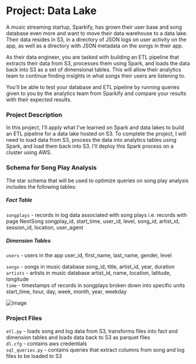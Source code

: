 # Project: Data Lake

A music streaming startup, Sparkify, has grown their user base and song database even more and want to move their data warehouse to a data lake. Their data resides in S3, in a directory of JSON logs on user activity on the app, as well as a directory with JSON metadata on the songs in their app.

As their data engineer, you are tasked with building an ETL pipeline that extracts their data from S3, processes them using Spark, and loads the data back into S3 as a set of dimensional tables. This will allow their analytics team to continue finding insights in what songs their users are listening to.

You'll be able to test your database and ETL pipeline by running queries given to you by the analytics team from Sparkify and compare your results with their expected results.

### Project Description
In this project, I'll apply what I've learned on Spark and data lakes to build an ETL pipeline for a data lake hosted on S3. To complete the project, I will need to load data from S3, process the data into analytics tables using Spark, and load them back into S3. I'll deploy this Spark process on a cluster using AWS.

### Schema for Song Play Analysis
The star schema that will be used to optimize queries on song play analysis includes the following tables:

##### Fact Table
`songplays` - records in log data associated with song plays i.e. records with page NextSong
    songplay_id, start_time, user_id, level, song_id, artist_id, session_id, location, user_agent
    
##### Dimension Tables
`users` - users in the app
    user_id, first_name, last_name, gender, level
    
`songs` - songs in music database
    song_id, title, artist_id, year, duration   
`artists` - artists in music database
    artist_id, name, location, latitude, longitude  
`time` - timestamps of records in songplays broken down into specific units
    start_time, hour, day, week, month, year, weekday

![image](https://miro.medium.com/max/753/1*K6jMfH2z4ULP7z0QKN-4ag.png)

### Project Files
`etl.py` - loads song and log data from S3, transforms files into fact and dimension tables and loads data back to S3 as parquet files\
`dl.cfg` - contains aws credentials\
`sql_queries.py` - contains queries that extract columns from song and log files to be loaded to S3
